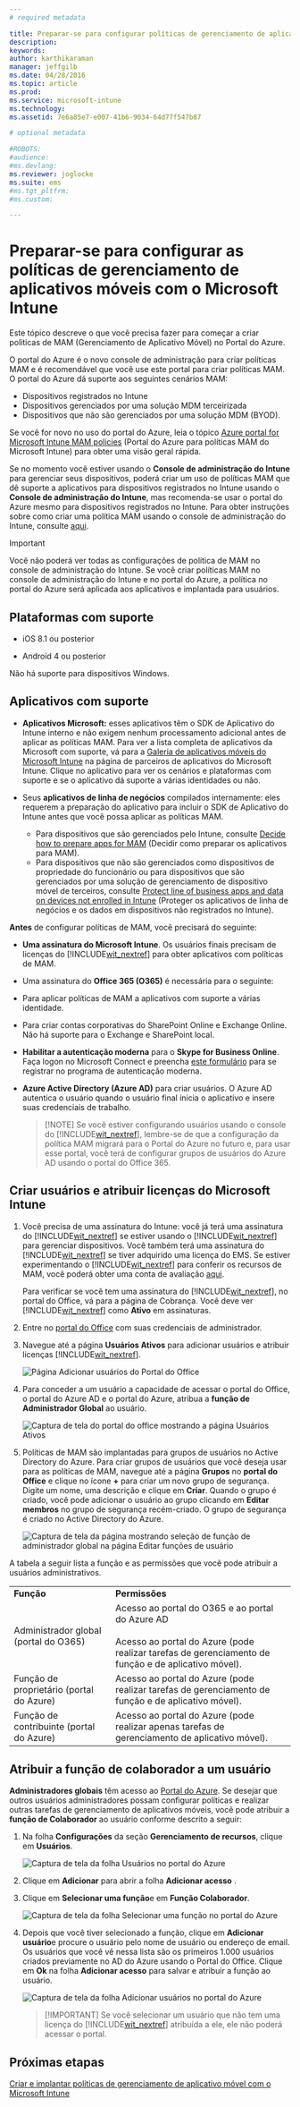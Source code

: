 ```yaml
---
# required metadata

title: Preparar-se para configurar políticas de gerenciamento de aplicativos móveis | Microsoft Intune
description:
keywords:
author: karthikaraman
manager: jeffgilb
ms.date: 04/28/2016
ms.topic: article
ms.prod:
ms.service: microsoft-intune
ms.technology:
ms.assetid: 7e6a85e7-e007-41b6-9034-64d77f547b87

# optional metadata

#ROBOTS:
#audience:
#ms.devlang:
ms.reviewer: joglocke
ms.suite: ems
#ms.tgt_pltfrm:
#ms.custom:

---
```


# Preparar-se para configurar as políticas de gerenciamento de aplicativos móveis com o Microsoft Intune
Este tópico descreve o que você precisa fazer para começar a criar políticas de MAM (Gerenciamento de Aplicativo Móvel) no Portal do Azure.

O portal do Azure é o novo console de administração para criar políticas MAM e é recomendável que você use este portal para criar políticas MAM. O portal do Azure dá suporte aos seguintes cenários MAM:
- Dispositivos registrados no Intune
- Dispositivos gerenciados por uma solução MDM terceirizada
- Dispositivos que não são gerenciados por uma solução MDM (BYOD).

Se você for novo no uso do portal do Azure, leia o tópico [Azure portal for Microsoft Intune MAM policies](azure-portal-for-microsoft-intune-mam-policies.md) (Portal do Azure para políticas MAM do Microsoft Intune) para obter uma visão geral rápida.

Se no momento você estiver usando o **Console de administração do Intune** para gerenciar seus dispositivos, poderá criar um uso de políticas MAM que dê suporte a aplicativos para dispositivos registrados no Intune usando o **Console de administração do Intune**, mas recomenda-se usar o portal do Azure mesmo para dispositivos registrados no Intune. Para obter instruções sobre como criar uma política MAM usando o console de administração do Intune, consulte [aqui](configure-and-deploy-mobile-application-management-policies-in-the-microsoft-intune-console.md).

>[!IMPORTANT]
> Você não poderá ver todas as configurações de política de MAM no console de administração do Intune. Se você criar políticas MAM no console de administração do Intune e no portal do Azure, a política no portal do Azure será aplicada aos aplicativos e implantada para usuários.


##  Plataformas com suporte
- iOS 8.1 ou posterior

- Android 4 ou posterior

Não há suporte para dispositivos Windows.
##  Aplicativos com suporte
* **Aplicativos Microsoft:** esses aplicativos têm o SDK de Aplicativo do Intune interno e não exigem nenhum processamento adicional antes de aplicar as políticas MAM.
Para ver a lista completa de aplicativos da Microsoft com suporte, vá para a [Galeria de aplicativos móveis do Microsoft Intune](https://www.microsoft.com/en-us/server-cloud/products/microsoft-intune/partners.aspx) na página de parceiros de aplicativos do Microsoft Intune. Clique no aplicativo para ver os cenários e plataformas com suporte e se o aplicativo dá suporte a várias identidades ou não.
* Seus **aplicativos de linha de negócios** compilados internamente: eles requerem a preparação do aplicativo para incluir o SDK de Aplicativo do Intune antes que você possa aplicar as políticas MAM.

  * Para dispositivos que são gerenciados pelo Intune, consulte [Decide how to prepare apps for MAM](decide-how-to-prepare-apps-for-mobile-application-management-with-microsoft-intune.md) (Decidir como preparar os aplicativos para MAM).
  * Para dispositivos que não são gerenciados como dispositivos de propriedade do funcionário ou para dispositivos que são gerenciados por uma solução de gerenciamento de dispositivo móvel de terceiros, consulte [Protect line of business apps and data on devices not enrolled in Intune](protect-line-of-business-apps-and-data-on-devices-not-enrolled-in-microsoft-intune.md) (Proteger os aplicativos de linha de negócios e os dados em dispositivos não registrados no Intune).

**Antes** de configurar políticas de MAM, você precisará do seguinte:

-   **Uma assinatura do Microsoft Intune**.    Os usuários finais precisam de licenças do [!INCLUDE[wit_nextref](../includes/wit_nextref_md.md)] para obter aplicativos com políticas de MAM.

-   Uma assinatura do **Office 365 (O365)** é necessária para o seguinte:
  - Para aplicar políticas de MAM a aplicativos com suporte a várias identidade.
  - Para criar contas corporativas do SharePoint Online e Exchange Online. Não há suporte para o Exchange e SharePoint local.
-    **Habilitar a autenticação moderna** para o **Skype for Business Online**. Faça logon no Microsoft Connect e preencha [este formulário](https://connect.microsoft.com/office/Survey/NominationSurvey.aspx?SurveyID=17299&ProgramID=8715) para se registrar no programa de autenticação moderna.


- **Azure Active Directory (Azure AD)** para criar usuários. O Azure AD autentica o usuário quando o usuário final inicia o aplicativo e insere suas credenciais de trabalho.

    > [!NOTE] Se você estiver configurando usuários usando o console do [!INCLUDE[wit_nextref](../includes/wit_nextref_md.md)], lembre-se de que a configuração da política MAM migrará para o Portal do Azure no futuro e, para usar esse portal, você terá de configurar grupos de usuários do Azure AD usando o portal do Office 365.


## Criar usuários e atribuir licenças do Microsoft Intune

1. Você precisa de uma assinatura do Intune: você já terá uma assinatura do [!INCLUDE[wit_nextref](../includes/wit_nextref_md.md)] se estiver usando o [!INCLUDE[wit_nextref](../includes/wit_nextref_md.md)] para gerenciar dispositivos.  Você também terá uma assinatura do [!INCLUDE[wit_nextref](../includes/wit_nextref_md.md)] se tiver adquirido uma licença do EMS. Se estiver experimentando o [!INCLUDE[wit_nextref](../includes/wit_nextref_md.md)] para conferir os recursos de MAM, você poderá obter uma conta de avaliação [aqui](http://www.microsoft.com/en-us/server-cloud/products/microsoft-intune/).

    Para verificar se você tem uma assinatura do [!INCLUDE[wit_nextref](../includes/wit_nextref_md.md)], no portal do Office, vá para a página de Cobrança.  Você deve ver [!INCLUDE[wit_nextref](../includes/wit_nextref_md.md)] como **Ativo** em assinaturas.

2.  Entre no   [portal do Office](http://portal.office.com) com suas credenciais de administrador.

3.  Navegue até a página **Usuários Ativos** para adicionar usuários e atribuir licenças [!INCLUDE[wit_nextref](../includes/wit_nextref_md.md)].

    ![Página Adicionar usuários do Portal do Office](../media/AppManagement/OfficePortal_AddUsers.png)

4.  Para conceder a um usuário a capacidade de acessar o portal do Office, o portal do Azure AD e o portal do Azure, atribua a **função de Administrador Global** ao usuário.

    ![Captura de tela do portal do office mostrando a página Usuários Ativos ](../media/AppManagement/OfficePortal_AddRoletoUser.png)

5.  Políticas de MAM são implantadas para grupos de usuários no Active Directory do Azure. Para criar grupos de usuários que você deseja usar para as políticas de MAM, navegue até a página **Grupos** no **portal do Office** e clique no ícone **+** para criar um novo grupo de segurança.  Digite um nome, uma descrição e clique em **Criar**. Quando o grupo é criado, você pode adicionar o usuário ao grupo clicando em **Editar membros** no grupo de segurança recém-criado. O grupo de segurança é criado no Active Directory do Azure.

    ![Captura de tela da página mostrando seleção de função de administrador global na página Editar funções de usuário](../media/AppManagement/OfficePortal_CreateGroups.png)

A tabela a seguir lista a função e as permissões que você pode atribuir a usuários administrativos.

|||
|--|----|
|**Função**|**Permissões**|
|Administrador global (portal do O365)|Acesso ao portal do O365 e ao portal do Azure AD<br /><br />Acesso ao portal do Azure (pode realizar tarefas de gerenciamento de função e de aplicativo móvel).|
|Função de proprietário (portal do Azure)|Acesso ao portal do Azure (pode realizar tarefas de gerenciamento de função e de aplicativo móvel).|
|Função de contribuinte (portal do Azure)|Acesso ao portal do Azure (pode realizar apenas tarefas de gerenciamento de aplicativo móvel).|

## Atribuir a função de colaborador a um usuário

**Administradores globais** têm acesso ao [Portal do Azure](https://portal.azure.com).  Se desejar que outros usuários administradores possam configurar políticas e realizar outras tarefas de gerenciamento de aplicativos móveis, você pode atribuir a **função de Colaborador** ao usuário conforme descrito a seguir:


1.  Na folha **Configurações** da seção **Gerenciamento de recursos**, clique em **Usuários**.

    ![Captura de tela da folha Usuários no portal do Azure](../media/AppManagement/AzurePortal_MAM_AddUsers.png)

2.  Clique em **Adicionar** para abrir a folha **Adicionar acesso** .

3.  Clique em **Selecionar uma função**e em **Função Colaborador**.

    ![Captura de tela da folha Selecionar uma função no portal do Azure](../media/AppManagement/AzurePortal_MAM_AddRole.png)

4.  Depois que você tiver selecionado a função, clique em **Adicionar usuário**e procure o usuário pelo nome de usuário ou endereço de email. Os usuários que você vê nessa lista são os primeiros 1.000 usuários criados previamente no AD do Azure usando o Portal do Office. Clique em **Ok** na folha **Adicionar acesso** para salvar e atribuir a função ao usuário.

    ![Captura de tela da folha Adicionar usuários no portal do Azure](../media/AppManagement/AzurePortal_MAM_AddusertoRole.png)

    > [!IMPORTANT] Se você selecionar um usuário que não tem uma licença do [!INCLUDE[wit_nextref](../includes/wit_nextref_md.md)] atribuída a ele, ele não poderá acessar o portal.

## Próximas etapas
[Criar e implantar políticas de gerenciamento de aplicativo móvel com o Microsoft Intune](create-and-deploy-mobile-app-management-policies-with-microsoft-intune.md)


<!--HONumber=Jun16_HO2-->


